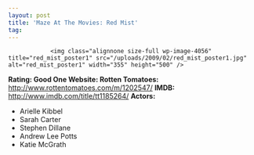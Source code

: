 ```yaml
---
layout: post
title: 'Maze At The Movies: Red Mist'
tag: 
---
```



                <img class="alignnone size-full wp-image-4056" title="red_mist_poster1" src="/uploads/2009/02/red_mist_poster1.jpg" alt="red_mist_poster1" width="355" height="500" />
<p><strong>Rating: Good One
Website: </strong>
<strong>Rotten Tomatoes:</strong> <a href="http://www.rottentomatoes.com/m/1202547/"><a href="http://www.rottentomatoes.com/m/1202547/">http://www.rottentomatoes.com/m/1202547/</a></a>
<strong>IMDB: </strong><a href="http://www.imdb.com/title/tt1185264/"><a href="http://www.imdb.com/title/tt1185264/">http://www.imdb.com/title/tt1185264/</a></a>
<strong>Actors:</strong></p>
<ul>
    <li>Arielle Kibbel</li>
    <li>Sarah Carter</li>
    <li>Stephen Dillane</li>
    <li>Andrew Lee Potts</li>
    <li>Katie McGrath</li>
</ul>
            
